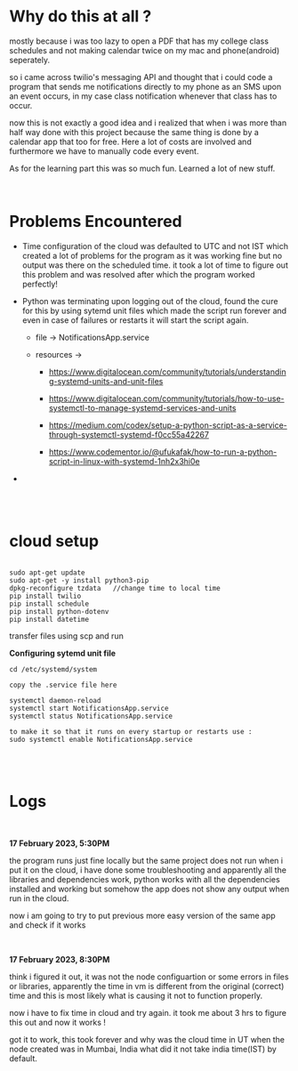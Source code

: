 # Why do this at all ?

mostly because i was too lazy to open a PDF that has my college class schedules and not making calendar twice on my mac and phone(android) seperately.

so i came across twilio's messaging API and thought that i could code a program that sends me notifications directly to my phone as an SMS upon an event occurs, in my case class notification whenever that class has to occur. 

now this is not exactly a good idea and i realized that when i was more than half way done with this project because the same thing is done by a calendar app that too for free. Here a lot of costs are involved and furthermore we have to manually code every event.

As for the learning part this was so much fun. Learned a lot of new stuff.

<br>

# Problems Encountered 

- Time configuration of the cloud was defaulted to UTC and not IST which created a lot of problems for the program as it was working fine but no output was there on the scheduled time. it took a lot of time to figure out this problem and was resolved after which the program worked perfectly!

- Python was terminating upon logging out of the cloud, found the cure for this by using sytemd unit files which made the script run forever and even in case of failures or restarts it will start the script again.

    - file -> NotificationsApp.service 

    - resources -> 

        - https://www.digitalocean.com/community/tutorials/understanding-systemd-units-and-unit-files

        - https://www.digitalocean.com/community/tutorials/how-to-use-systemctl-to-manage-systemd-services-and-units

        - https://medium.com/codex/setup-a-python-script-as-a-service-through-systemctl-systemd-f0cc55a42267

        - https://www.codementor.io/@ufukafak/how-to-run-a-python-script-in-linux-with-systemd-1nh2x3hi0e

- 


<br>
<br>

# cloud setup 

```

sudo apt-get update 
sudo apt-get -y install python3-pip
dpkg-reconfigure tzdata   //change time to local time 
pip install twilio 
pip install schedule 
pip install python-dotenv
pip install datetime 

```
transfer files using scp and run 


**Configuring sytemd unit file**

```
cd /etc/systemd/system

copy the .service file here 

systemctl daemon-reload
systemctl start NotificationsApp.service
systemctl status NotificationsApp.service 

to make it so that it runs on every startup or restarts use :
sudo systemctl enable NotificationsApp.service

```


<br>
<br>


# Logs

<br>

**17 February 2023, 5:30PM**

the program runs just fine locally but the same project does not run when i put it on the cloud, i have done some troubleshooting and apparently all the libraries and dependencies work, python works with all the dependencies installed and working but  somehow the app does not show any output when run in the cloud. 

now i am going to try to put previous more easy version of the same app and check if it works

<br>

**17 February 2023, 8:30PM**

think i figured it out, it was not the node configuartion or some errors in files or libraries, apparently the time in vm is different from the original (correct) time 
and this is most likely what is causing it not to function properly.

now i have to fix time in cloud and try again. it took me about 3 hrs to figure this out and now it works !

got it to work, this took forever and why was the cloud time in UT when the node created was in Mumbai, India what did it not take india time(IST) by default.

